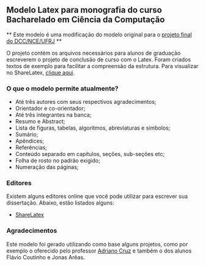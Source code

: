 ## Modelo Latex para monografia do curso Bacharelado em Ciência da Computação

** Este modelo é uma modificação do modelo original para o [projeto final do DCC/NCE/UFRJ](https://github.com/dcc-ufrj/monografia-latex) ** 

O projeto contém os arquivos necessários para alunos de graduação escreverem o projeto de conclusão de curso com o Latex.
Foram criados textos de exemplo para facilitar a compreensão da estrutura.
Para visualizar no ShareLatex, [clique aqui](https://www.sharelatex.com/project/53cc8ea6bbeefb8267e7ddef).

### O que o modelo permite atualmente?
* Até três autores com seus respectivos agradecimentos;
* Orientador e co-orientador;
* Até três integrantes na banca;
* Resumo e Abstract;
* Lista de figuras, tabelas, algoritmos, abreviaturas e símbolos;
* Sumário;
* Apêndices;
* Referências;
* Conteúdo separado em capítulos, seções, sub-seções etc;
* Folha de rosto no padrão exigido;
* Numeração das páginas;

### Editores
Existem alguns editores online que você pode utilizar para escrever sua dissertação.
Abaixo, estão listados alguns:
* [ShareLatex](https://www.sharelatex.com/)

### Agradecimentos
Este modelo foi gerado utilizando como base alguns projetos, como por exemplo o oferecido pelo professor [Adriano Cruz](http://equipe.nce.ufrj.br/adriano/index.php) e também o dos alunos Flávio Coutinho e Jonas Arêas.

